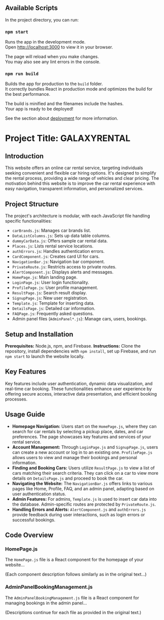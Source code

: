 ## Available Scripts

In the project directory, you can run:

### `npm start`

Runs the app in the development mode.\
Open [http://localhost:3000](http://localhost:3000) to view it in your browser.

The page will reload when you make changes.\
You may also see any lint errors in the console.

### `npm run build`

Builds the app for production to the `build` folder.\
It correctly bundles React in production mode and optimizes the build for the best performance.

The build is minified and the filenames include the hashes.\
Your app is ready to be deployed!

See the section about [deployment](https://facebook.github.io/create-react-app/docs/deployment) for more information.

# Project Title: GALAXYRENTAL

## Introduction
This website offers an online car rental service, targeting individuals seeking convenient and flexible car hiring options. It's designed to simplify the rental process, providing a wide range of vehicles and clear pricing. The motivation behind this website is to improve the car rental experience with easy navigation, transparent information, and personalized services.

## Project Structure
The project's architecture is modular, with each JavaScript file handling specific functionalities:

- `carBrands.js`: Manages car brands list.
- `DataListColumns.js`: Sets up data table columns.
- `dummyCarData.js`: Offers sample car rental data.
- `Places.js`: Lists rental service locations.
- `authErrors.js`: Handles authentication errors.
- `CardComponent.js`: Creates card UI for cars.
- `NavigationBar.js`: Navigation bar component.
- `PrivateRoute.js`: Restricts access to private routes.
- `AlertComponent.js`: Displays alerts and messages.
- `HomePage.js`: Main landing page.
- `LoginPage.js`: User login functionality.
- `ProfilePage.js`: User profile management.
- `ResultPage.js`: Search result display.
- `SignupPage.js`: New user registration.
- `Template.js`: Template for inserting data.
- `DetailsPage.js`: Detailed car information.
- `FAQPage.js`: Frequently asked questions.
- Admin panel files (`AdminPanel*.js`): Manage cars, users, bookings.

## Setup and Installation
**Prerequisites:** Node.js, npm, and Firebase.
**Instructions:** Clone the repository, install dependencies with `npm install`, set up Firebase, and run `npm start` to launch the website locally.

## Key Features
Key features include user authentication, dynamic data visualization, and real-time car booking. These functionalities enhance user experience by offering secure access, interactive data presentation, and efficient booking processes.

## Usage Guide
- **Homepage Navigation:** Users start on the `HomePage.js`, where they can search for car rentals by selecting a pickup place, dates, and car preferences. The page showcases key features and services of your rental service.
- **Account Management:** Through `LoginPage.js` and `SignupPage.js`, users can create a new account or log in to an existing one. `ProfilePage.js` allows users to view and manage their bookings and personal information.
- **Finding and Booking Cars:** Users utilize `ResultPage.js` to view a list of cars matching their search criteria. They can click on a car to view more details on `DetailsPage.js` and proceed to book the car.
- **Navigating the Website:** The `NavigationBar.js` offers links to various pages like Home, Profile, FAQ, and an admin panel, adapting based on user authentication status.
- **Admin Features:** For admins, `Template.js` is used to insert car data into the database. Admin-specific routes are protected by `PrivateRoute.js`.
- **Handling Errors and Alerts:** `AlertComponent.js` and `authErrors.js` provide feedback during user interactions, such as login errors or successful bookings.

## Code Overview
### HomePage.js
The `HomePage.js` file is a React component for the homepage of your website...

(Each component description follows similarly as in the original text...)

### AdminPanelBookingManagement.js
The `AdminPanelBookingManagement.js` file is a React component for managing bookings in the admin panel...

(Descriptions continue for each file as provided in the original text.)
